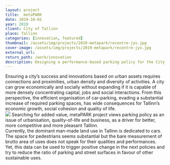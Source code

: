 ```yaml
---
layout: project
title:  metaPARK
date: 2019-10-01
year: 2019
client: City of Tallinn
place: Tallinn
categories: [innovation, featured]
thumbnail: /assets/img/projects/2019-metapark/recentre-jyv.jpg
cover-image: /assets/img/projects/2019-metapark/recentre-jyv.jpg
external_url:
return_path: /work/innovation
description: Designing a performance-based parking policy for the City of Tallinn.
---
```



<div class="default-box-xs middle margin-project">
Ensuring a city’s success and innovations based on urban assets requires connections and proximities, urban density and diversity of activities. A city can grow economically and socially without expanding if it is capable of more densely concentrating capital, jobs and social interactions. From this perspective, the efficient organisation of car-parking, evading a substantial increase of required parking spaces, has wide consequences for Tallinn’s economic growth, social cohesion and quality of life.
</div>

<div class="default-box-xs middle margin-project">
<img src="/assets/img/projects/recentre-jyv/recentre-jyv.jpg"/>
Searching for added value, metaPARK project views parking policy as an issue of urbanisation, quality-of-life and business, as a driver for better, more competitive and more pleasant Tallinn. 
</div>

<div class="default-box-xs middle margin-project">
Currently, the dominant man-made land use in Tallinn is dedicated to cars. The space for pedestrians seems substantial but the bare measurement of brutto area of uses does not speak for their qualities and performances. Yet, this data can be used to trigger positive change in the next policies and try to reduce the ratio of parking and street surfaces in favour of other sustainable uses.
</div>


